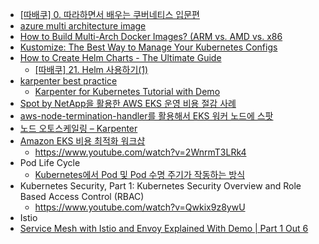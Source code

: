 * [[따배쿠] 0. 따라하면서 배우는 쿠버네티스 입문편](https://www.youtube.com/watch?v=6n5obRKsCRQ&list=PLApuRlvrZKohaBHvXAOhUD-RxD0uQ3z0c)
* [azure multi architecture image](https://learn.microsoft.com/ko-kr/azure/container-registry/push-multi-architecture-images)
* [How to Build Multi-Arch Docker Images? (ARM vs. AMD vs. x86](https://www.youtube.com/watch?v=AQeGdMuJWIM)
* [Kustomize: The Best Way to Manage Your Kubernetes Configs](https://www.youtube.com/watch?v=spCdNeNCuFU)
* [How to Create Helm Charts - The Ultimate Guide](https://www.youtube.com/watch?v=jUYNS90nq8U)
  * [[따배쿠] 21. Helm 사용하기(1)](https://www.youtube.com/watch?v=jUYNS90nq8U)
* [karpenter best practice](https://aws.amazon.com/ko/blogs/tech/amazon-eks-cluster-auto-scaling-karpenter-bp/)
   * [Karpenter for Kubernetes Tutorial with Demo](https://www.youtube.com/watch?v=cc2leue9P3s&t=852s)
* [Spot by NetApp을 활용한 AWS EKS 운영 비용 절감 사례](https://techtopic.skplanet.com/spotbynetapp/)
* [aws-node-termination-handler를 활용해서 EKS 워커 노드에 스팟](https://alden-kang.tistory.com/31)
* [노드 오토스케일링 – Karpenter](https://jennifersoft.com/ko/blog/kubernetes/2023-10-18-kubernetes-8/)
* [Amazon EKS 비용 최적화 워크샵](https://catalog.workshops.aws/eks-cost-optimization/ko-KR)
   * https://www.youtube.com/watch?v=2WnrmT3LRk4 
* Pod Life Cycle
   * [Kubernetes에서 Pod 및 Pod 수명 주기가 작동하는 방식](https://www.youtube.com/watch?v=wlYESb124xM)
* Kubernetes Security, Part 1: Kubernetes Security Overview and Role Based Access Control (RBAC)
   * https://www.youtube.com/watch?v=Qwkix9z8ywU
* Istio 
 * [Service Mesh with Istio and Envoy Explained With Demo | Part 1 Out 6](https://www.youtube.com/watch?v=s8ifrn1XsJE&list=PLTCuRW0ikUdOhG1B-60Sh5L8VFLbu_rkO)
 
